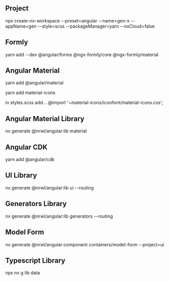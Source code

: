 ## Project
npx create-nx-workspace --preset=angular --name=gen-x --appName=gen --style=scss --packageManager=yarn --nxCloud=false

## Formly
yarn add --dev @angular/forms @ngx-formly/core @ngx-formly/material

## Angular Material
yarn add @angular/material

yarn add material-icons

in styles.scss add...
@import '~material-icons/iconfont/material-icons.css';

## Angular Material Library
nx generate @nrwl/angular:lib material 

## Angular CDK
yarn add @angular/cdk

## UI Library
nx generate @nrwl/angular:lib ui --routing

## Generators Library
nx generate @nrwl/angular:lib generators --routing

## Model Form
nx generate @nrwl/angular:component containers/model-form --project=ui 

## Typescript Library
npx nx g lib data